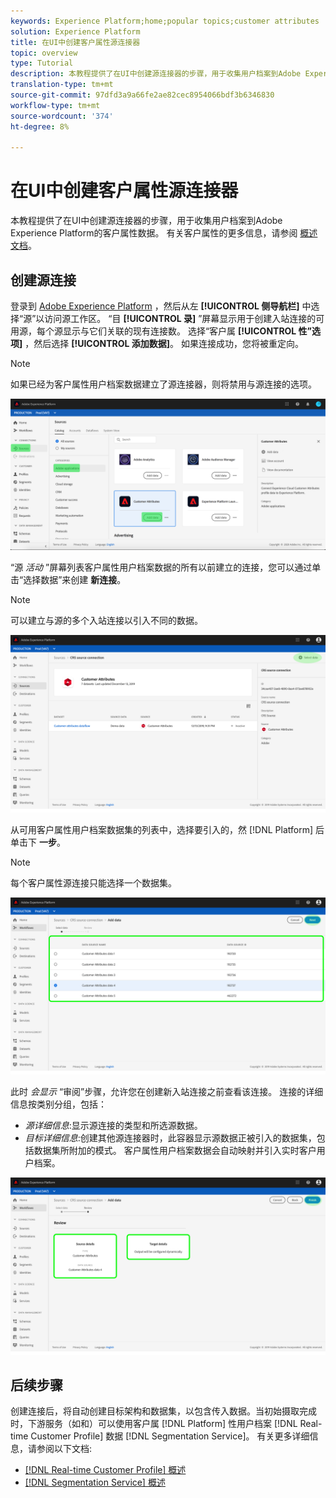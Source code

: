 ```yaml
---
keywords: Experience Platform;home;popular topics;customer attributes
solution: Experience Platform
title: 在UI中创建客户属性源连接器
topic: overview
type: Tutorial
description: 本教程提供了在UI中创建源连接器的步骤，用于收集用户档案到Adobe Experience Platform的客户属性数据。
translation-type: tm+mt
source-git-commit: 97dfd3a9a66fe2ae82cec8954066bdf3b6346830
workflow-type: tm+mt
source-wordcount: '374'
ht-degree: 8%

---
```



# 在UI中创建客户属性源连接器

本教程提供了在UI中创建源连接器的步骤，用于收集用户档案到Adobe Experience Platform的客户属性数据。 有关客户属性的更多信息，请参阅 [概述文档](https://docs.adobe.com/content/help/zh-Hans/core-services/interface/customer-attributes/attributes.html)。

## 创建源连接

登录到 [Adobe Experience Platform](https://platform.adobe.com) ，然后从左 **[!UICONTROL 侧导航栏]** 中选择“源”以访问源工作区。 “目 **[!UICONTROL 录]** ”屏幕显示用于创建入站连接的可用源，每个源显示与它们关联的现有连接数。 选择“客户属 **[!UICONTROL 性”选项]** ，然后选择 **[!UICONTROL 添加数据]**。 如果连接成功，您将被重定向。

>[!NOTE]
>
>如果已经为客户属性用户档案数据建立了源连接器，则将禁用与源连接的选项。

![](../../../../images/tutorials/create/customer-attributes/catalog.png)

“源 *活动* ”屏幕列表客户属性用户档案数据的所有以前建立的连接，您可以通过单击“选择数据”来创建 **新连接**。

>[!NOTE]
>
>可以建立与源的多个入站连接以引入不同的数据。

![](../../../../images/tutorials/create/customer-attributes/source_activity.png)

从可用客户属性用户档案数据集的列表中，选择要引入的，然 [!DNL Platform] 后单击下 **一步**。

>[!NOTE]
>
>每个客户属性源连接只能选择一个数据集。

![](../../../../images/tutorials/create/customer-attributes/select_data.png)

此时 *会显示* “审阅”步骤，允许您在创建新入站连接之前查看该连接。 连接的详细信息按类别分组，包括：

* *源详细信息*:显示源连接的类型和所选源数据。
* *目标详细信息*:创建其他源连接器时，此容器显示源数据正被引入的数据集，包括数据集所附加的模式。 客户属性用户档案数据会自动映射并引入实时客户用户档案。

![](../../../../images/tutorials/create/customer-attributes/review.png)

## 后续步骤

创建连接后，将自动创建目标架构和数据集，以包含传入数据。当初始摄取完成时，下游服务（如和）可以使用客户属 [!DNL Platform] 性用户档案 [!DNL Real-time Customer Profile] 数据 [!DNL Segmentation Service]。 有关更多详细信息，请参阅以下文档:

* [[!DNL Real-time Customer Profile] 概述](../../../../../profile/home.md)
* [[!DNL Segmentation Service] 概述](../../../../../segmentation/home.md)

